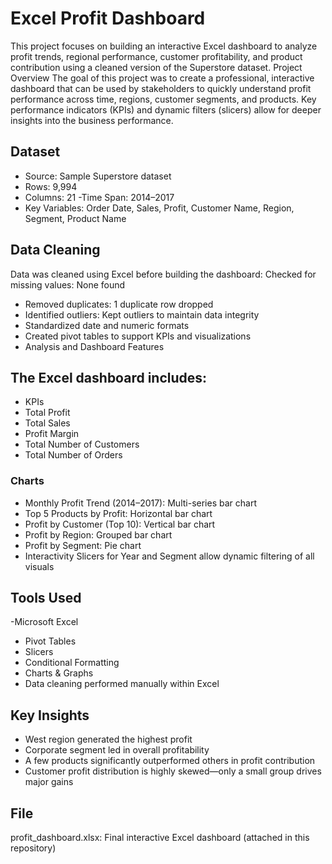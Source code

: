 # Excel Profit Dashboard
This project focuses on building an interactive Excel dashboard to analyze profit trends, regional performance, customer profitability, and product contribution using a cleaned version of the Superstore dataset.
Project Overview
The goal of this project was to create a professional, interactive dashboard that can be used by stakeholders to quickly understand profit performance across time, regions, customer segments, and products. Key performance indicators (KPIs) and dynamic filters (slicers) allow for deeper insights into the business performance.
## Dataset
- Source: Sample Superstore dataset
- Rows: 9,994
- Columns: 21
-Time Span: 2014–2017
- Key Variables: Order Date, Sales, Profit, Customer Name, Region, Segment, Product Name
## Data Cleaning
Data was cleaned using Excel before building the dashboard:
Checked for missing values: None found
- Removed duplicates: 1 duplicate row dropped
- Identified outliers: Kept outliers to maintain data integrity
- Standardized date and numeric formats
- Created pivot tables to support KPIs and visualizations
- Analysis and Dashboard Features
## The Excel dashboard includes:
- KPIs
- Total Profit
- Total Sales
- Profit Margin
- Total Number of Customers
- Total Number of Orders
### Charts
- Monthly Profit Trend (2014–2017): Multi-series bar chart
- Top 5 Products by Profit: Horizontal bar chart
- Profit by Customer (Top 10): Vertical bar chart
- Profit by Region: Grouped bar chart
- Profit by Segment: Pie chart
- Interactivity
Slicers for Year and Segment allow dynamic filtering of all visuals
## Tools Used
-Microsoft Excel 
- Pivot Tables
- Slicers
- Conditional Formatting
- Charts & Graphs
- Data cleaning performed manually within Excel
## Key Insights
- West region generated the highest profit
- Corporate segment led in overall profitability
- A few products significantly outperformed others in profit contribution
- Customer profit distribution is highly skewed—only a small group drives major gains
## File
profit_dashboard.xlsx: Final interactive Excel dashboard (attached in this repository)
